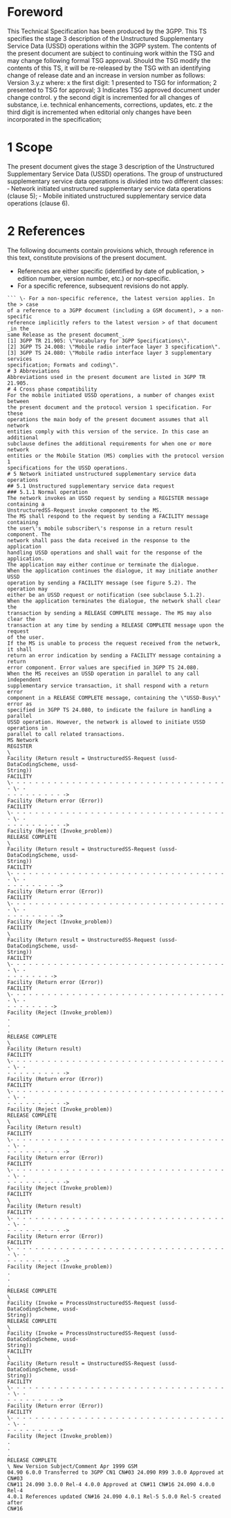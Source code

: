 # Foreword
This Technical Specification has been produced by the 3GPP.
This TS specifies the stage 3 description of the Unstructured Supplementary
Service Data (USSD) operations within the 3GPP system.
The contents of the present document are subject to continuing work within the
TSG and may change following formal TSG approval. Should the TSG modify the
contents of this TS, it will be re-released by the TSG with an identifying
change of release date and an increase in version number as follows:
Version 3.y.z
where:
x the first digit:
1 presented to TSG for information;
2 presented to TSG for approval;
3 Indicates TSG approved document under change control.
y the second digit is incremented for all changes of substance, i.e. technical
enhancements, corrections, updates, etc.
z the third digit is incremented when editorial only changes have been
incorporated in the specification;
# 1 Scope
The present document gives the stage 3 description of the Unstructured
Supplementary Service Data (USSD) operations.
The group of unstructured supplementary service data operations is divided
into two different classes:
‑ Network initiated unstructured supplementary service data operations (clause
5);
‑ Mobile initiated unstructured supplementary service data operations (clause
6).
# 2 References
The following documents contain provisions which, through reference in this
text, constitute provisions of the present document.
  * References are either specific (identified by date of publication, > edition number, version number, etc.) or non‑specific.
  * For a specific reference, subsequent revisions do not apply.
```{=html}
``` \- For a non-specific reference, the latest version applies. In the > case
of a reference to a 3GPP document (including a GSM document), > a non-specific
reference implicitly refers to the latest version > of that document _in the
same Release as the present document_.
[1] 3GPP TR 21.905: \"Vocabulary for 3GPP Specifications\".
[2] 3GPP TS 24.008: \"Mobile radio interface layer 3 specification\".
[3] 3GPP TS 24.080: \"Mobile radio interface layer 3 supplementary services
specification; Formats and coding\".
# 3 Abbreviations
Abbreviations used in the present document are listed in 3GPP TR 21.905.
# 4 Cross phase compatibility
For the mobile initiated USSD operations, a number of changes exist between
the present document and the protocol version 1 specification. For these
operations the main body of the present document assumes that all network
entities comply with this version of the service. In this case an additional
subclause defines the additional requirements for when one or more network
entities or the Mobile Station (MS) complies with the protocol version 1
specifications for the USSD operations.
# 5 Network initiated unstructured supplementary service data operations
## 5.1 Unstructured supplementary service data request
### 5.1.1 Normal operation
The network invokes an USSD request by sending a REGISTER message containing a
UnstructuredSS‑Request invoke component to the MS.
The MS shall respond to the request by sending a FACILITY message containing
the user\'s mobile subscriber\'s response in a return result component. The
network shall pass the data received in the response to the application
handling USSD operations and shall wait for the response of the application.
The application may either continue or terminate the dialogue.
When the application continues the dialogue, it may initiate another USSD
operation by sending a FACILITY message (see figure 5.2). The operation may
either be an USSD request or notification (see subclause 5.1.2).
When the application terminates the dialogue, the network shall clear the
transaction by sending a RELEASE COMPLETE message. The MS may also clear the
transaction at any time by sending a RELEASE COMPLETE message upon the request
of the user.
If the MS is unable to process the request received from the network, it shall
return an error indication by sending a FACILITY message containing a return
error component. Error values are specified in 3GPP TS 24.080.
When the MS receives an USSD operation in parallel to any call independent
supplementary service transaction, it shall respond with a return error
component in a RELEASE COMPLETE message, containing the \"USSD‑Busy\" error as
specified in 3GPP TS 24.080, to indicate the failure in handling a parallel
USSD operation. However, the network is allowed to initiate USSD operations in
parallel to call related transactions.
MS Network
REGISTER
\
Facility (Return result = UnstructuredSS-Request (ussd-DataCodingScheme, ussd-
String))
FACILITY
\- - - - - - - - - - - - - - - - - - - - - - - - - - - - - - - - - - - - \- -
- - - - - - - - - ->
Facility (Return error (Error))
FACILITY
\- - - - - - - - - - - - - - - - - - - - - - - - - - - - - - - - - - - - \- -
- - - - - - - - - ->
Facility (Reject (Invoke_problem))
RELEASE COMPLETE
\
Facility (Return result = UnstructuredSS-Request (ussd-DataCodingScheme, ussd-
String))
FACILITY
\- - - - - - - - - - - - - - - - - - - - - - - - - - - - - - - - - - - - \- -
- - - - - - - - ->
Facility (Return error (Error))
FACILITY
\- - - - - - - - - - - - - - - - - - - - - - - - - - - - - - - - - - - - \- -
- - - - - - - - ->
Facility (Reject (Invoke_problem))
FACILITY
\
Facility (Return result = UnstructuredSS-Request (ussd-DataCodingScheme, ussd-
String))
FACILITY
\- - - - - - - - - - - - - - - - - - - - - - - - - - - - - - - - - - - - \- -
- - - - - - - ->
Facility (Return error (Error))
FACILITY
\- - - - - - - - - - - - - - - - - - - - - - - - - - - - - - - - - - - - \- -
- - - - - - - ->
Facility (Reject (Invoke_problem))
.
.
.
RELEASE COMPLETE
\
Facility (Return result)
FACILITY
\- - - - - - - - - - - - - - - - - - - - - - - - - - - - - - - - - - - - \- -
- - - - - - - - - ->
Facility (Return error (Error))
FACILITY
\- - - - - - - - - - - - - - - - - - - - - - - - - - - - - - - - - - - - \- -
- - - - - - - - - ->
Facility (Reject (Invoke_problem))
RELEASE COMPLETE
\
Facility (Return result)
FACILITY
\- - - - - - - - - - - - - - - - - - - - - - - - - - - - - - - - - - - - \- -
- - - - - - - - - ->
Facility (Return error (Error))
FACILITY
\- - - - - - - - - - - - - - - - - - - - - - - - - - - - - - - - - - - - \- -
- - - - - - - - - ->
Facility (Reject (Invoke_problem))
FACILITY
\
Facility (Return result)
FACILITY
\- - - - - - - - - - - - - - - - - - - - - - - - - - - - - - - - - - - - \- -
- - - - - - - - - ->
Facility (Return error (Error))
FACILITY
\- - - - - - - - - - - - - - - - - - - - - - - - - - - - - - - - - - - - \- -
- - - - - - - - - ->
Facility (Reject (Invoke_problem))
.
.
.
RELEASE COMPLETE
\
Facility (Invoke = ProcessUnstructuredSS-Request (ussd-DataCodingScheme, ussd-
String))
RELEASE COMPLETE
\
Facility (Invoke = ProcessUnstructuredSS-Request (ussd-DataCodingScheme, ussd-
String))
FACILITY
\
Facility (Return result = UnstructuredSS-Request (ussd-DataCodingScheme, ussd-
String))
FACILITY
\- - - - - - - - - - - - - - - - - - - - - - - - - - - - - - - - - - - - \- -
- - - - - - - - ->
Facility (Return error (Error))
FACILITY
\- - - - - - - - - - - - - - - - - - - - - - - - - - - - - - - - - - - - \- -
- - - - - - - - ->
Facility (Reject (Invoke_problem))
.
.
.
RELEASE COMPLETE
\ New Version Subject/Comment Apr 1999 GSM
04.90 6.0.0 Transferred to 3GPP CN1 CN#03 24.090 R99 3.0.0 Approved at CN#03
CN#11 24.090 3.0.0 Rel-4 4.0.0 Approved at CN#11 CN#16 24.090 4.0.0 Rel-4
4.0.1 References updated CN#16 24.090 4.0.1 Rel-5 5.0.0 Rel-5 created after
CN#16